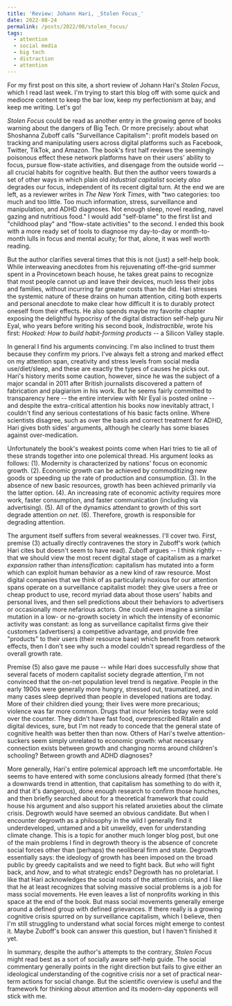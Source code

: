 ```yaml
---
title: 'Review: Johann Hari, _Stolen Focus_'
date: 2022-08-24
permalink: /posts/2022/08/stolen_focus/
tags:
  - attention
  - social media
  - big tech
  - distraction
  - attention
---
```


For my first post on this site, a short review of Johann Hari's _Stolen Focus_, which I read last week. I'm trying to start this blog off with some quick and mediocre content to keep the bar low, keep my perfectionism at bay, and keep me writing. Let's go!

_Stolen Focus_ could be read as another entry in the growing genre of books warning about the dangers of Big Tech. Or more precisely: about what Shoshanna Zuboff calls "Surveillance Capitalism": profit models based on tracking and manipulating users across digital platforms such as Facebook, Twitter, TikTok, and Amazon. The book's first half reviews the seemingly poisonous effect these network platforms have on their users' ability to focus, pursue flow-state activities, and disengage from the outside world -- all crucial habits for cognitive health. But then the author veers towards a set of other ways in which plain old _industrial capitalist_ society _also_ degrades our focus, independent of its recent digital turn. At the end we are left, as a reviewer writes in _The New York Times_, with "two categories: too much and too little. Too much information, stress, surveillance and manipulation, and ADHD diagnoses. Not enough sleep, novel reading, navel gazing and nutritious food." I would add "self-blame" to the first list and "childhood play" and "flow-state activities" to the second. I ended this book with a more ready set of tools to diagnose my day-to-day or month-to-month lulls in focus and mental acuity; for that, alone, it was well worth reading.

But the author clarifies several times that this is not (just) a self-help book. While interweaving anecdotes from his rejuvenating off-the-grid summer spent in a Provincetown beach house, he takes great pains to recognize that most people cannot up and leave their devices, much less their jobs and families, without incurring far greater costs than he did. Hari stresses the systemic nature of these drains on human attention, citing both experts and personal anecdote to make clear how difficult it is to durably protect oneself from their effects. He also spends maybe my favorite chapter exposing the delightful hypocrisy of the digital distraction self-help guru Nir Eyal, who years before writing his second book, _Indistractible_, wrote his first: _Hooked: How to build habit-forming products_ -- a Silicon Valley staple. 

In general I find his arguments convincing. I'm also inclined to trust them because they confirm my priors. I've always felt a strong and marked effect on my attention span, creativity and stress levels from social media use/diet/sleep, and these are exactly the types of causes he picks out. Hari's history merits some caution, however, since he was the subject of a major scandal in 2011 after British journalists discovered a pattern of fabrication and plagiarism in his work. But he seems fairly committed to transparency here -- the entire interview with Nir Eyal is posted online -- and despite the extra-critical attention his books now inevitably attract, I couldn't find any serious contestations of his basic facts online. Where scientists disagree, such as over the basis and correct treatment for ADHD, Hari gives both sides' arguments, although he clearly has some biases against over-medication.

Unfortunately the book's weakest points come when Hari tries to tie all of these strands together into one polemical thread. His argument looks as follows:
(1). Modernity is characterized by nations' focus on economic growth.
(2). Economic growth can be achieved by commoditizing new goods or speeding up the rate of production and consumption.
(3). In the absence of new basic resources, growth has been achieved primarily via the latter option.
(4). An increasing rate of economic activity requires more work, faster consumption, and faster communication (including via advertising).
(5). All of the dynamics attendant to growth of this sort degrade attention _on net_.
(6). Therefore, growth is responsible for degrading attention.

The argument itself suffers from several weaknesses. I'll cover two. First, premise (3) actually directly contravenes the story in Zuboff's work (which Hari cites but doesn't seem to have read). Zuboff argues -- I think rightly -- that we should view the most recent digital stage of capitalism as a market _expansion_ rather than _intensification_: capitalism has mutated into a form which can exploit human behavior as a new kind of raw resource. Most digital companies that we think of as particularly noxious for our attention spans operate on a surveillance capitalist model: they give users a free or cheap product to use, record myriad data about those users' habits and personal lives, and then sell predictions about their behaviors to advertisers or occasionally more nefarious actors. One could even imagine a similar mutation in a low- or no-growth society in which the intensity of economic activity was constant: as long as surveillance capitalist firms give their customers (advertisers) a competitive advantage, and provide free "products" to their users (their resource base) which benefit from network effects, then I don't see why such a model couldn't spread regardless of the overall growth rate.

Premise (5) also gave me pause -- while Hari does successfully show that several facets of modern capitalist society degrade attention, I'm not convinced that the on-net population level trend is negative. People in the early 1900s were generally more hungry, stressed out, traumatized, and in many cases sleep deprived than people in developed nations are today. More of their children died young; their lives were more precarious; violence was far more common. Drugs that incur felonies today were sold over the counter. They didn't have fast food, overprescribed Ritalin and digital devices, sure, but I'm not ready to concede that the general state of cognitive health was better then than now. Others of Hari's twelve attention-suckers seem simply unrelated to economic growth: what necessary connection exists between growth and changing norms around children's schooling? Between growth and ADHD diagnoses?

More generally, Hari's entire polemical approach left me uncomfortable. He seems to have entered with some conclusions already formed (that there's a downwards trend in attention, that capitalism has something to do with it, and that it's dangerous), done enough research to confirm those hunches, and then briefly searched about for a theoretical framework that could house his argument and also support his related anxieties about the climate crisis. Degrowth would have seemed an obvious candidate. But when I encounter degrowth as a philosophy in the wild I generally find it underdeveloped, untamed and a bit unweildy, even for understanding climate change. This is a topic for another much longer blog post, but one of the main problems I find in degrowth theory is the absence of concrete social forces other than (perhaps) the neoliberal firm and state. Degrowth essentially says: the ideology of growth has been imposed on the broad public by greedy capitalists and we need to fight back. But _who_ will fight back, and _how_, and to what strategic ends? Degrowth has no proletariat. I like that Hari acknowledges the social roots of the attention crisis, and I like that he at least recognizes that solving massive social problems is a job for mass social movements. He even leaves a list of nonprofits working in this space at the end of the book. But mass social movements generally emerge around a defined group with defined grievances. If there really is a growing cognitive crisis spurred on by surveillance capitalism, which I believe, then I'm still struggling to understand what social forces might emerge to contest it. Maybe Zuboff's book can answer this question, but I haven't finished it yet.

In summary, despite the author's attempts to the contrary, _Stolen Focus_ might read best as a sort of socially aware self-help guide. The social commentary generally points in the right direction but fails to give either an ideological understanding of the cognitive crisis nor a set of practical near-term actions for social change. But the scientific overview is useful and the framework for thinking about attention and its modern-day opponents will stick with me.



